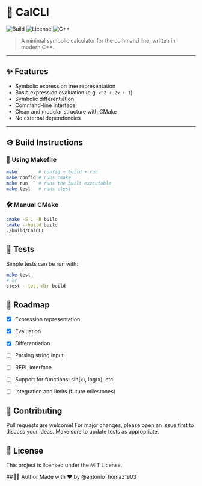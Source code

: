 # 🧮 CalCLI

![Build](https://img.shields.io/github/actions/workflow/status/antonioThomaz1903/CalCli/app-check.yml?branch=main)
![License](https://img.shields.io/github/license/antonioThomaz1903/CalCli)
![C++](https://img.shields.io/badge/C%2B%2B-20-blue)

> A minimal symbolic calculator for the command line, written in modern C++.

---

## ✨ Features

- Symbolic expression tree representation
- Basic expression evaluation (e.g. `x^2 + 2x + 1`)
- Symbolic differentiation
- Command-line interface
- Clean and modular structure with CMake
- No external dependencies

---

## ⚙️ Build Instructions

### 🔧 Using Makefile

```bash
make        # config + build + run
make config # runs cmake
make run    # runs the built executable
make test   # runs ctest
```
### 🛠 Manual CMake
```bash
cmake -S . -B build
cmake --build build
./build/CalCLI
```

## 🧪 Tests
Simple tests can be run with:

```bash
make test
# or
ctest --test-dir build
```
## 🚀 Roadmap
- [x] Expression representation

- [x] Evaluation

- [x] Differentiation

- [ ] Parsing string input

- [ ] REPL interface

- [ ] Support for functions: sin(x), log(x), etc.

- [ ] Integration and limits (future milestones)

## 🤝 Contributing
Pull requests are welcome! For major changes, please open an issue first to discuss your ideas.
Make sure to update tests as appropriate.

## 📄 License
This project is licensed under the MIT License.

##👨‍💻 Author
Made with ❤️ by @antonioThomaz1903
